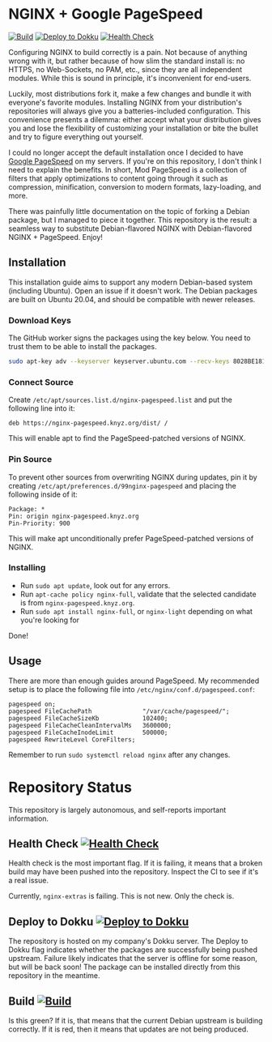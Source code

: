# NGINX + Google PageSpeed

[![Build](https://github.com/knyzorg/nginx-pagespeed/actions/workflows/build.yml/badge.svg)](https://github.com/knyzorg/nginx-pagespeed/actions/workflows/build.yml)
[![Deploy to Dokku](https://github.com/knyzorg/nginx-pagespeed/actions/workflows/deploy.yml/badge.svg)](https://github.com/knyzorg/nginx-pagespeed/actions/workflows/deploy.yml)
[![Health Check](https://github.com/knyzorg/nginx-pagespeed/actions/workflows/health-check.yml/badge.svg)](https://github.com/knyzorg/nginx-pagespeed/actions/workflows/health-check.yml)



Configuring NGINX to build correctly is a pain. Not because of anything wrong with it, but rather because of how slim the standard install is: no HTTPS, no Web-Sockets, no PAM, etc., since they are all independent modules. While this is sound in principle, it's inconvenient for end-users.

Luckily, most distributions fork it, make a few changes and bundle it with everyone's favorite modules. Installing NGINX from your distribution's repositories will always give you a batteries-included configuration. This convenience presents a dilemma: either accept what your distribution gives you and lose the flexibility of customizing your installation or bite the bullet and try to figure everything out yourself.

I could no longer accept the default installation once I decided to have [Google PageSpeed](https://developers.google.com/speed/pagespeed/module) on my servers. If you're on this repository, I don't think I need to explain the benefits. In short, Mod PageSpeed is a collection of filters that apply optimizations to content going through it such as compression, minification, conversion to modern formats, lazy-loading, and more.

There was painfully little documentation on the topic of forking a Debian package, but I managed to piece it together. This repository is the result: a seamless way to substitute Debian-flavored NGINX with Debian-flavored NGINX + PageSpeed. Enjoy!

## Installation

This installation guide aims to support any modern Debian-based system (including Ubuntu). Open an issue if it doesn't work. The Debian packages are built on Ubuntu 20.04, and should be compatible with newer releases.

### Download Keys

The GitHub worker signs the packages using the key below. You need to trust them to be able to install the packages.

```bash
sudo apt-key adv --keyserver keyserver.ubuntu.com --recv-keys 8028BE1819F3E4A0
```

### Connect Source

Create `/etc/apt/sources.list.d/nginx-pagespeed.list` and put the following line into it:

```
deb https://nginx-pagespeed.knyz.org/dist/ /
```

This will enable apt to find the PageSpeed-patched versions of NGINX.

### Pin Source

To prevent other sources from overwriting NGINX during updates, pin it by creating `/etc/apt/preferences.d/99nginx-pagespeed` and placing the following inside of it:

```
Package: *
Pin: origin nginx-pagespeed.knyz.org
Pin-Priority: 900
```

This will make apt unconditionally prefer PageSpeed-patched versions of NGINX.

### Installing

- Run `sudo apt update`, look out for any errors.
- Run `apt-cache policy nginx-full`, validate that the selected candidate is from `nginx-pagespeed.knyz.org`.
- Run `sudo apt install nginx-full`, or `nginx-light` depending on what you're looking for

Done!

## Usage

There are more than enough guides around PageSpeed. My recommended setup is to place the following file into `/etc/nginx/conf.d/pagespeed.conf`:

```
pagespeed on;
pagespeed FileCachePath              "/var/cache/pagespeed/";
pagespeed FileCacheSizeKb            102400;
pagespeed FileCacheCleanIntervalMs   3600000;
pagespeed FileCacheInodeLimit        500000;
pagespeed RewriteLevel CoreFilters;
```

Remember to run `sudo systemctl reload nginx` after any changes.


# Repository Status

This repository is largely autonomous, and self-reports important information.

## Health Check [![Health Check](https://github.com/knyzorg/nginx-pagespeed/actions/workflows/health-check.yml/badge.svg)](https://github.com/knyzorg/nginx-pagespeed/actions/workflows/health-check.yml)

Health check is the most important flag. If it is failing, it means that a broken build may have been pushed into the repository. Inspect the CI to see if it's a real issue.

Currently, `nginx-extras` is failing. This is not new. Only the check is.

## Deploy to Dokku [![Deploy to Dokku](https://github.com/knyzorg/nginx-pagespeed/actions/workflows/deploy.yml/badge.svg)](https://github.com/knyzorg/nginx-pagespeed/actions/workflows/deploy.yml)

The repository is hosted on my company's Dokku server. The Deploy to Dokku flag indicates whether the packages are successfully being pushed upstream. Failure likely indicates that the server is offline for some reason, but will be back soon! The package can be installed directly from this repository in the meantime.

## Build [![Build](https://github.com/knyzorg/nginx-pagespeed/actions/workflows/build.yml/badge.svg)](https://github.com/knyzorg/nginx-pagespeed/actions/workflows/build.yml)

Is this green? If it is, that means that the current Debian upstream is building correctly. If it is red, then it means that updates are not being produced.

